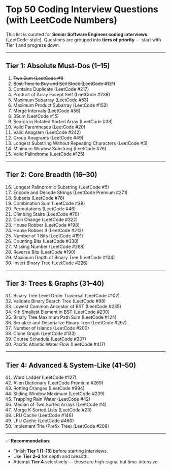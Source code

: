 # Top 50 Coding Interview Questions (with LeetCode Numbers)

This list is curated for **Senior Software Engineer coding interviews** (LeetCode-style).
Questions are grouped into **tiers of priority** — start with Tier 1 and progress down.

---

## Tier 1: Absolute Must-Dos (1–15)

1. ~~Two Sum (LeetCode #1)~~
2. ~~Best Time to Buy and Sell Stock (LeetCode #121)~~
3. Contains Duplicate (LeetCode #217)
4. Product of Array Except Self (LeetCode #238)
5. Maximum Subarray (LeetCode #53)
6. Maximum Product Subarray (LeetCode #152)
7. Merge Intervals (LeetCode #56)
8. 3Sum (LeetCode #15)
9. Search in Rotated Sorted Array (LeetCode #33)
10. Valid Parentheses (LeetCode #20)
11. Valid Anagram (LeetCode #242)
12. Group Anagrams (LeetCode #49)
13. Longest Substring Without Repeating Characters (LeetCode #3)
14. Minimum Window Substring (LeetCode #76)
15. Valid Palindrome (LeetCode #125)

---

## Tier 2: Core Breadth (16–30)

16. Longest Palindromic Substring (LeetCode #5)
17. Encode and Decode Strings (LeetCode Premium #271)
18. Subsets (LeetCode #78)
19. Combination Sum (LeetCode #39)
20. Permutations (LeetCode #46)
21. Climbing Stairs (LeetCode #70)
22. Coin Change (LeetCode #322)
23. House Robber (LeetCode #198)
24. House Robber II (LeetCode #213)
25. Number of 1 Bits (LeetCode #191)
26. Counting Bits (LeetCode #338)
27. Missing Number (LeetCode #268)
28. Reverse Bits (LeetCode #190)
29. Maximum Depth of Binary Tree (LeetCode #104)
30. Invert Binary Tree (LeetCode #226)

---

## Tier 3: Trees & Graphs (31–40)

31. Binary Tree Level Order Traversal (LeetCode #102)
32. Validate Binary Search Tree (LeetCode #98)
33. Lowest Common Ancestor of BST (LeetCode #235)
34. Kth Smallest Element in BST (LeetCode #230)
35. Binary Tree Maximum Path Sum (LeetCode #124)
36. Serialize and Deserialize Binary Tree (LeetCode #297)
37. Number of Islands (LeetCode #200)
38. Clone Graph (LeetCode #133)
39. Course Schedule (LeetCode #207)
40. Pacific Atlantic Water Flow (LeetCode #417)

---

## Tier 4: Advanced & System-Like (41–50)

41. Word Ladder (LeetCode #127)
42. Alien Dictionary (LeetCode Premium #269)
43. Rotting Oranges (LeetCode #994)
44. Sliding Window Maximum (LeetCode #239)
45. Trapping Rain Water (LeetCode #42)
46. Median of Two Sorted Arrays (LeetCode #4)
47. Merge K Sorted Lists (LeetCode #23)
48. LRU Cache (LeetCode #146)
49. LFU Cache (LeetCode #460)
50. Implement Trie (Prefix Tree) (LeetCode #208)

---

✅ **Recommendation**:
- Finish **Tier 1 (1–15)** before starting interviews.
- Use **Tier 2–3** for depth and breadth.
- Attempt **Tier 4** selectively — these are high-signal but time-intensive.
